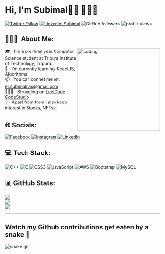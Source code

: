 # Hi, I'm Subimal👋🏽 👨🏽‍💻

[![Twitter Follow](https://img.shields.io/twitter/follow/subimaldas_?label=Follow)](https://twitter.com/intent/follow?screen_name=subimaldas_)
[![Linkedin: Subimal](https://img.shields.io/badge/-Subimal-blue?style=flat-square&logo=Linkedin&logoColor=white&link=https://www.linkedin.com/in/subimaldas/)](https://www.linkedin.com/in/subimaldas/)
![GitHub followers](https://img.shields.io/github/followers/subimaldas?label=Das&style=social)
<img alt = "profile views" src="https://komarev.com/ghpvc/?username=subimaldas&color=brightgreen">




## 👨🏻‍💻 &nbsp;About Me:

<img align="right" alt="'coding"  width="270" src="https://cdn.dribbble.com/users/1162077/screenshots/3848914/programmer.gif">

🎓 &nbsp; I'm a pre-final year Computer Science student at Tripura Institute of Technology, Tripura.\
🌱 &nbsp; I’m currently learning: ReactJS, Algorithms.\
📫 &nbsp; You can connet me on: er.subimaldas@gmail.com\
👨🏽‍💻 &nbsp; Struggling on  <a href="https://www.leetcode.com/subimaldas/">LeetCode</a> , 
<a href="https://www.codingninjas.com/codestudio/profile/cd0d07a1-60f0-4234-a1a7-1f6375a359c1">CodeStudio</a>\
💡 &nbsp; Apart from from i also keep interest in Stocks, NFTs📈





## 🌐 Socials:
[![Facebook](https://img.shields.io/badge/Facebook-%231877F2.svg?logo=Facebook&logoColor=white)](https://facebook.com/subimaldas.in)
[![Instagram](https://img.shields.io/badge/Instagram-%23E4405F.svg?logo=Instagram&logoColor=white)](https://instagram.com/subimaldas.in) 
[![LinkedIn](https://img.shields.io/badge/LinkedIn-%230077B5.svg?logo=linkedin&logoColor=white)](https://linkedin.com/in/subimaldas) 


## 💻 Tech Stack:
![C++](https://img.shields.io/badge/c++-%2300599C.svg?style=plastic&logo=c%2B%2B&logoColor=white) ![C](https://img.shields.io/badge/c-%2300599C.svg?style=plastic&logo=c&logoColor=white) ![CSS3](https://img.shields.io/badge/css3-%231572B6.svg?style=plastic&logo=css3&logoColor=white) ![JavaScript](https://img.shields.io/badge/javascript-%23323330.svg?style=plastic&logo=javascript&logoColor=%23F7DF1E) ![AWS](https://img.shields.io/badge/AWS-%23FF9900.svg?style=plastic&logo=amazon-aws&logoColor=white) ![Bootstrap](https://img.shields.io/badge/bootstrap-%23563D7C.svg?style=plastic&logo=bootstrap&logoColor=white) ![MySQL](https://img.shields.io/badge/mysql-%2300f.svg?style=plastic&logo=mysql&logoColor=white)
## 📊 GitHub Stats:
![](https://github-readme-stats.vercel.app/api?username=subimaldas&theme=default&hide_border=false&include_all_commits=true&count_private=true)<br/>
![](https://github-readme-streak-stats.herokuapp.com/?user=subimaldas&theme=default&hide_border=false)<br/>
![](https://github-readme-stats.vercel.app/api/top-langs/?username=subimaldas&theme=default&hide_border=false&include_all_commits=true&count_private=true&layout=compact)

---
## Watch my Github contributions get eaten by a snake 🐍
![snake gif](https://github.com/subimaldas/subimaldas/blob/output/github-contribution-grid-snake.gif)
